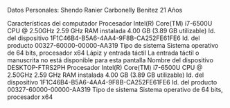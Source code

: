 Datos Personales:
Shendo Ranier Carbonelly Benitez
21 Años

Características del computador
Procesador	Intel(R) Core(TM) i7-6500U CPU @ 2.50GHz   2.59 GHz
RAM instalada	4.00 GB (3.89 GB utilizable)
Id. del dispositivo	1F1C46B4-B5A6-4AA4-9F8B-CA252FE61FE6
Id. del producto	00327-60000-00000-AA319
Tipo de sistema	Sistema operativo de 64 bits, procesador x64
Lápiz y entrada táctil	La entrada táctil o manuscrita no está disponible para esta pantalla
Nombre del dispositivo	DESKTOP-FTRS2PH
Procesador	Intel(R) Core(TM) i7-6500U CPU @ 2.50GHz   2.59 GHz
RAM instalada	4.00 GB (3.89 GB utilizable)
Id. del dispositivo	1F1C46B4-B5A6-4AA4-9F8B-CA252FE61FE6
Id. del producto	00327-60000-00000-AA319
Tipo de sistema	Sistema operativo de 64 bits, procesador x64
